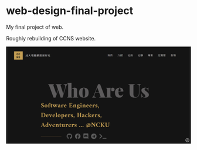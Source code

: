 # web-design-final-project

My final project of web.

Roughly rebuilding of CCNS website.

![image](https://github.com/nbswords/web-design-final-project/blob/main/preview.jpg)
